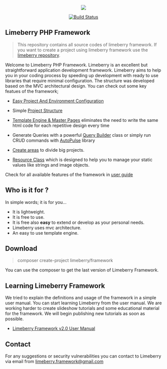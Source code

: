 <p align="center">
  <img src="https://raw.githubusercontent.com/limeberry/limeberry.github.io/master/media/limeberry.framework.png" />
</p>

<p align="center">
  <a href="https://travis-ci.org/limeberry/framework"> <img src="https://travis-ci.org/limeberry/framework.svg?branch=master" alt="Build Status"> </a>
</p>

## Limeberry PHP Framework
> This repository contains all source codes of limeberry framework. If you want to create a project using limeberry framework use the [limeberry repository](https://github.com/limeberry/limeberry).

Welcome to Limeberry PHP Framework. Limeberry is an excellent but straightforward application development framework. Limeberry aims to help you in your coding process by speeding up development with ready to use libraries that require minimal configuration. The structure was developed based on the MVC architectural design. You can check out some key featues of the framework;
   - [Easy Project And Environment Configuration](https://limeberry.github.io/docs/pages/configuration.html)
   - Simple [Project Structure](https://limeberry.github.io/docs/pages/structure.html)
   - [Template Engine & Master Pages](https://limeberry.github.io/docs/pages/masterpage.html) eliminates the need to write the same html code        for each repetitive design every time
   - Generate Queries with a powerful [Query Builder](https://limeberry.github.io/docs/pages/querybuilder.html) class or simply run CRUD commands with [AutoPulse](https://limeberry.github.io/docs/pages/autopulse.html) library
   - [Create areas](https://limeberry.github.io/docs/pages/areas.html) to divide big projects.
   
   - [Resource Class](https://limeberry.github.io/docs/pages/resources.html) which is designed to help you to manage your static values like strings and image objects.

Check for all available features of the framework in [user guide](https://limeberry.github.io/docs/index.html)

## Who is it for ?
In simple words; it is for you...
  - It is lightweight.
  - It is free to use.
  - It is free also <b>easy</b> to extend or develop as your personal needs.
  - Limeberry uses mvc architecture.
  - An easy to use template engine.


## Download

<blockquote>
  composer create-project limeberry/framework
</blockquote>
You can use the composer to get the last version of Limeberry Framework. 




## Learning Limeberry Framework
We tried to explain the definitions and usage of the framework in a simple user manual. You can start learning Limeberry from the user manual. We are working harder to create slideshow tutorials and some educational material for the framework. We will begin publishing new tutorials as soon as possible.
- [Limeberry Framework v2.0 User Manual](https://limeberry.github.io/docs/index.html)



## Contact
For any suggestions or security vulnerabilities you can contact to  Limeberry via email from [limeberry.framework@gmail.com](limeberry.framework@gmail.com) 




